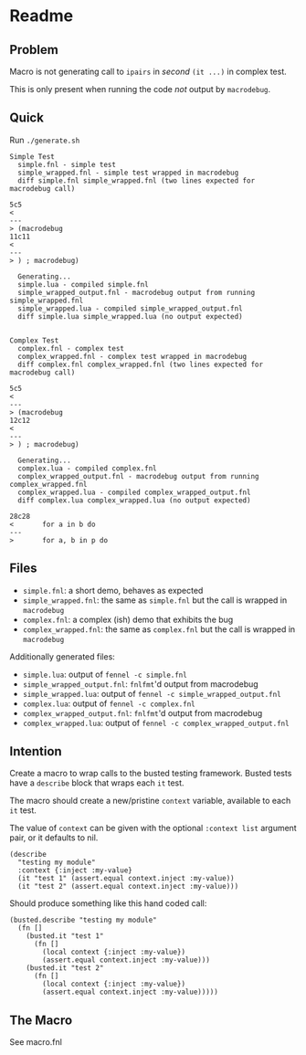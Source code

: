 # Readme

Problem
---

Macro is not generating call to `ipairs` in *second* `(it ...)` in complex test.

This is only present when running the code *not* output by `macrodebug`.

Quick
---

Run `./generate.sh`

```
Simple Test
  simple.fnl - simple test
  simple_wrapped.fnl - simple test wrapped in macrodebug
  diff simple.fnl simple_wrapped.fnl (two lines expected for macrodebug call)

5c5
<
---
> (macrodebug
11c11
<
---
> ) ; macrodebug)

  Generating...
  simple.lua - compiled simple.fnl
  simple_wrapped_output.fnl - macrodebug output from running simple_wrapped.fnl
  simple_wrapped.lua - compiled simple_wrapped_output.fnl
  diff simple.lua simple_wrapped.lua (no output expected)


Complex Test
  complex.fnl - complex test
  complex_wrapped.fnl - complex test wrapped in macrodebug
  diff complex.fnl complex_wrapped.fnl (two lines expected for macrodebug call)

5c5
<
---
> (macrodebug
12c12
<
---
> ) ; macrodebug)

  Generating...
  complex.lua - compiled complex.fnl
  complex_wrapped_output.fnl - macrodebug output from running complex_wrapped.fnl
  complex_wrapped.lua - compiled complex_wrapped_output.fnl
  diff complex.lua complex_wrapped.lua (no output expected)

28c28
<       for a in b do
---
>       for a, b in p do
```

Files
---

- `simple.fnl`: a short demo, behaves as expected
- `simple_wrapped.fnl`: the same as `simple.fnl` but the call is wrapped in `macrodebug`
- `complex.fnl`: a complex (ish) demo that exhibits the bug
- `complex_wrapped.fnl`: the same as `complex.fnl` but the call is wrapped in `macrodebug`

Additionally generated files:

- `simple.lua`: output of `fennel -c simple.fnl`
- `simple_wrapped_output.fnl`: `fnlfmt`'d output from macrodebug
- `simple_wrapped.lua`: output of `fennel -c simple_wrapped_output.fnl`
- `complex.lua`: output of `fennel -c complex.fnl`
- `complex_wrapped_output.fnl`: `fnlfmt`'d output from macrodebug
- `complex_wrapped.lua`: output of `fennel -c complex_wrapped_output.fnl`

Intention
---

Create a macro to wrap calls to the busted testing framework. Busted tests have
a `describe` block that wraps each `it` test.

The macro should create a new/pristine `context` variable, available to each
`it` test.

The value of `context` can be given with the optional `:context list` argument
pair, or it defaults to nil.

```fnl
(describe
  "testing my module"
  :context {:inject :my-value}
  (it "test 1" (assert.equal context.inject :my-value))
  (it "test 2" (assert.equal context.inject :my-value)))
```

Should produce something like this hand coded call:

```fnl
(busted.describe "testing my module"
  (fn []
    (busted.it "test 1"
      (fn []
        (local context {:inject :my-value})
        (assert.equal context.inject :my-value)))
    (busted.it "test 2"
      (fn []
        (local context {:inject :my-value})
        (assert.equal context.inject :my-value)))))
```

The Macro
---

See macro.fnl

